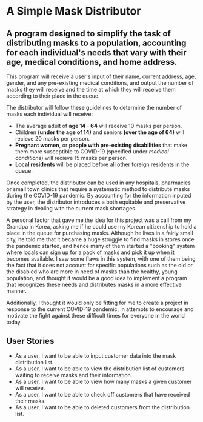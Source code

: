 # A Simple Mask Distributor

## A program designed to simplify the task of distributing masks to a population, accounting for each individual's needs that vary with their age, medical conditions, and home address.

This program will receive a user's input of their name, current address, age, gender, and any pre-existing medical conditions, and output the number of masks they will receive and the time at which they will receive them according to their place in the queue.

The distributor will follow these guidelines to determine the number of masks each individual will receive:
- The average adult of **age 14 - 64** will receive 10 masks per person.
- Children **(under the age of 14)** and seniors **(over the age of 64)** will recieve 20 masks per person.
- **Pregnant women**, or **people with pre-existing disabilities** that make them more susceptible to COVID-19 (specified under *medical conditions*) will recieve 15 masks per person.
- **Local residents** will be placed before all other foreign residents in the queue.

Once completed, the distributor can be used in any hospitals, pharmacies or small town clinics that require a systematic method to distribute masks during the COVID-19 pandemic. By accounting for the information inputed by the user, the distributor introduces a both equitable and preservative strategy in dealing with the current mask shortages.

A personal factor that gave me the idea for this project was a call from my Grandpa in Korea, asking me if he could use my Korean citizenship to hold a place in the queue for purchasing masks. Although he lives in a fairly small city, he told me that it became a huge struggle to find masks in stores once the pandemic started, and hence many of them started a "booking" system where locals can sign up for a pack of masks and pick it up when it becomes available. I saw some flaws in this system, with one of them being the fact that it does not account for specific populations such as the old or the disabled who are more in need of masks than the healthy, young population, and thought it would be a good idea to implement a program that recognizes these needs and distributes masks in a more effective manner.

Additionally, I thought it would only be fitting for me to create a project in response to the current COVID-19 pandemic, in attempts to encourage and motivate the fight against these difficult times for everyone in the world today.

## User Stories
* As a user, I want to be able to input customer data into the mask distribution list.
* As a user, I want to be able to view the distribution list of customers waiting to receive masks and their information.
* As a user, I want to be able to view how many masks a given customer will receive.
* As a user, I want to be able to check off customers that have received their masks.
* As a user, I want to be able to deleted customers from the distribution list.
